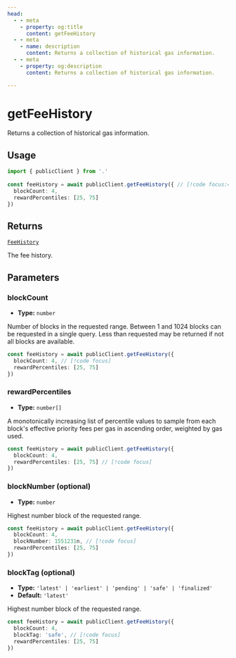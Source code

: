 ```yaml
---
head:
  - - meta
    - property: og:title
      content: getFeeHistory
  - - meta
    - name: description
      content: Returns a collection of historical gas information.
  - - meta
    - property: og:description
      content: Returns a collection of historical gas information.

---
```


# getFeeHistory

Returns a collection of historical gas information.

## Usage

```ts
import { publicClient } from '.'
 
const feeHistory = await publicClient.getFeeHistory({ // [!code focus:4]
  blockCount: 4,
  rewardPercentiles: [25, 75]
})
```

## Returns

[`FeeHistory`](/docs/glossary/types#feehistory)

The fee history.

## Parameters

### blockCount

- **Type:** `number`

Number of blocks in the requested range. Between 1 and 1024 blocks can be requested in a single query. Less than requested may be returned if not all blocks are available.

```ts
const feeHistory = await publicClient.getFeeHistory({
  blockCount: 4, // [!code focus]
  rewardPercentiles: [25, 75]
})
```

### rewardPercentiles

- **Type:** `number[]`

A monotonically increasing list of percentile values to sample from each block's effective priority fees per gas in ascending order, weighted by gas used.

```ts
const feeHistory = await publicClient.getFeeHistory({
  blockCount: 4,
  rewardPercentiles: [25, 75] // [!code focus]
})
```

### blockNumber (optional)

- **Type:** `number`

Highest number block of the requested range.

```ts
const feeHistory = await publicClient.getFeeHistory({
  blockCount: 4,
  blockNumber: 1551231n, // [!code focus]
  rewardPercentiles: [25, 75]
})
```

### blockTag (optional)

- **Type:** `'latest' | 'earliest' | 'pending' | 'safe' | 'finalized'`
- **Default:** `'latest'`

Highest number block of the requested range.

```ts
const feeHistory = await publicClient.getFeeHistory({
  blockCount: 4,
  blockTag: 'safe', // [!code focus]
  rewardPercentiles: [25, 75]
})
```